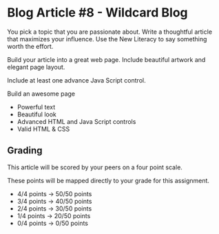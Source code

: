 # Blog Article #8 - Wildcard Blog

You pick a topic that you are passionate about. Write a thoughtful
article that maximizes your influence.  Use the New Literacy to say
something worth the effort.

Build your article into a great web page.  Include beautiful artwork
and elegant page layout.

Include at least one advance Java Script control.

Build an awesome page

* Powerful text
* Beautiful look
* Advanced HTML and Java Script controls
* Valid HTML & CSS


## Grading

This article will be scored by your peers on a four point scale.

These points will be mapped directly to your grade for this assignment.

* 4/4 points -> 50/50 points
* 3/4 points -> 40/50 points
* 2/4 points -> 30/50 points
* 1/4 points -> 20/50 points
* 0/4 points -> 0/50 points

